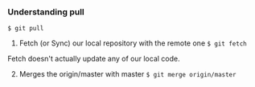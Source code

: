 ### Understanding pull
```
$ git pull
```
1. Fetch (or Sync) our local repository with the remote one `$ git fetch`

Fetch doesn't actually update any of our local code.

2. Merges the origin/master with master `$ git merge origin/master`